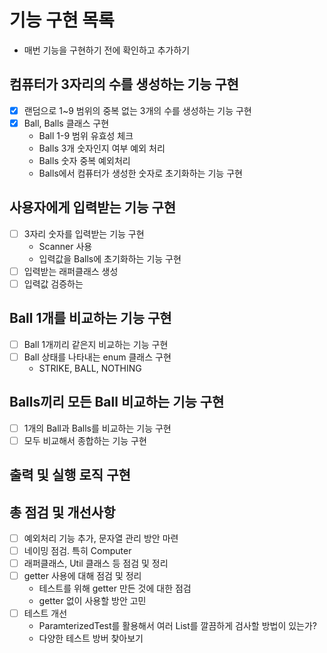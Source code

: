 # 기능 구현 목록

- 매번 기능을 구현하기 전에 확인하고 추가하기

## 컴퓨터가 3자리의 수를 생성하는 기능 구현

- [x] 랜덤으로 1~9 범위의 중복 없는 3개의 수를 생성하는 기능 구현
- [x] Ball, Balls 클래스 구현
    - Ball 1-9 범위 유효성 체크
    - Balls 3개 숫자인지 여부 예외 처리
    - Balls 숫자 중복 예외처리
    - Balls에서 컴퓨터가 생성한 숫자로 초기화하는 기능 구현

## 사용자에게 입력받는 기능 구현

- [ ] 3자리 숫자를 입력받는 기능 구현
    - Scanner 사용
    - 입력값을 Balls에 초기화하는 기능 구현
- [ ] 입력받는 래퍼클래스 생성
- [ ] 입력값 검증하는

## Ball 1개를 비교하는 기능 구현

- [ ] Ball 1개끼리 같은지 비교하는 기능 구현
- [ ] Ball 상태를 나타내는 enum 클래스 구현
    - STRIKE, BALL, NOTHING

## Balls끼리 모든 Ball 비교하는 기능 구현

- [ ] 1개의 Ball과 Balls를 비교하는 기능 구현
- [ ] 모두 비교해서 종합하는 기능 구현

## 출력 및 실행 로직 구현

## 총 점검 및 개선사항

- [ ] 예외처리 기능 추가, 문자열 관리 방안 마련
- [ ] 네이밍 점검. 특히 Computer
- [ ] 래퍼클래스, Util 클래스 등 점검 및 정리
- [ ] getter 사용에 대해 점검 및 정리
    - 테스트를 위해 getter 만든 것에 대한 점검
    - getter 없이 사용할 방안 고민
- [ ] 테스트 개선
    - ParamterizedTest를 활용해서 여러 List를 깔끔하게 검사할 방법이 있는가?
    - 다양한 테스트 방버 찾아보기